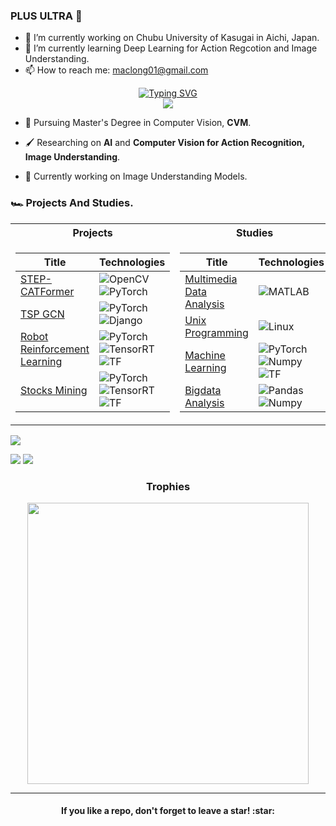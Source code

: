 ### PLUS ULTRA 🚀


- 🔭 I’m currently working on Chubu University of Kasugai in Aichi, Japan.
- 🌱 I’m currently learning Deep Learning for Action Regcotion and Image Understanding.
- 📫 How to reach me: maclong01@gmail.com

<p align="center">    
<a href="https://github.com/maclong01">
    <img src="https://readme-typing-svg.demolab.com?font=Georgia&size=18&duration=2000&pause=100&multiline=true&width=500&height=80&lines=NguyenHuuBaoLong ;Researcher+%7C+Master's+Student+%7C;AI+%7C+Computer+Vision+&+Image Understanding%7C+Action Recognition" alt="Typing SVG" />
</a>
<br/>
<!-- <a href="https://github.com/comeeasy">
    <img src="https://github-readme-stats.vercel.app/api?username=comeeasy&show_icons=true&count_private=true&show_icons=true&hide_border=true&hide_title=true&card_width=300px&hide_rank=true&bg_color=00000000&theme=dracula">
</a> -->

<a href="https://github.com/maclong01">
    <img src="https://github-stats-alpha.vercel.app/api?username=maclong01&cc=22272e&tc=37BCF6&ic=fff&bc=0000">
</a>


</p>

* 🚀 Pursuing Master's Degree in Computer Vision, **CVM**.

* 🖌 Researching on **AI** and **Computer Vision for Action Recognition, Image Understanding**. 

* 🤩 Currently working on Image Understanding Models.

### 🏎️ Projects And Studies.
<table>
<tr><th>Projects</th><th>Studies</th></tr>
<tr><td>

|Title | Technologies|
|--|--|
| [STEP-CATFormer](https://github.com/maclong01/STEP-CATFormer) | ![OpenCV](https://img.shields.io/badge/OpenCV-black?style=flat-square&logo=opencv)![PyTorch](https://img.shields.io/badge/PyTorch-black?style=flat-square&logo=pytorch)|
| [TSP GCN](https://github.com/maclong01/JSAI2021-GCNTSP) | ![PyTorch](https://img.shields.io/badge/PyTorch-black?style=flat-square&logo=pytorch) ![Django](https://img.shields.io/badge/Django-black?style=flat-square&logo=django)|
| [Robot Reinforcement Learning](https://www.kaggle.com/ep18041) | ![PyTorch](https://img.shields.io/badge/PyTorch-black?style=flat-square&logo=pytorch) ![TensorRT](https://img.shields.io/badge/TensorRT-black?style=flat-square&logo=tensorrt) ![TF](https://img.shields.io/badge/TF-black?style=flat-square&logo=tensorflow)|
| [Stocks Mining](https://www.kaggle.com/ep18041) | ![PyTorch](https://img.shields.io/badge/PyTorch-black?style=flat-square&logo=pytorch) ![TensorRT](https://img.shields.io/badge/TensorRT-black?style=flat-square&logo=tensorrt) ![TF](https://img.shields.io/badge/TF-black?style=flat-square&logo=tensorflow)|

</td><td>

|Title | Technologies|
|--|--|
| [Multimedia Data Analysis](https://github.com/comeeasy/SMU-Multimedia-Data-Analysis)| ![MATLAB](https://img.shields.io/badge/MATLAB-black?style=flat-square&logo=matlab)|
| [Unix Programming](https://github.com/comeeasy/SMU-Unix-programming)| ![Linux](https://img.shields.io/badge/Ubuntu-black?style=flat-square&logo=ubuntu)|
| [Machine Learning](https://github.com/comeeasy/SMU-Machine-Learning)| ![PyTorch](https://img.shields.io/badge/PyTorch-black?style=flat-square&logo=pytorch) ![Numpy](https://img.shields.io/badge/Numpy-black?style=flat-square&logo=numpy)  ![TF](https://img.shields.io/badge/TF-black?style=flat-square&logo=tensorflow)|
| [Bigdata Analysis](https://github.com/comeeasy/Bigdata-Analysis)|  ![Pandas](https://img.shields.io/badge/Pandas-black?style=flat-square&logo=pandas) ![Numpy](https://img.shields.io/badge/Numpy-black?style=flat-square&logo=numpy) |
</table>    

![](http://github-profile-summary-cards.vercel.app/api/cards/profile-details?username=maclong01&theme=dracula) 

![](http://github-profile-summary-cards.vercel.app/api/cards/repos-per-language?username=maclong01&theme=dracula) 
![](http://github-profile-summary-cards.vercel.app/api/cards/most-commit-language?username=maclong01&theme=dracula)

<h3 align="center">Trophies</h3>

<p align="center">
  <img src="https://github-profile-trophy.vercel.app/?username=JustWhit3&row=2&column=3&theme=algolia" width = "450">
</p>

***

<h4 align="center">If you like a repo, don't forget to leave a star! :star:</h4>
